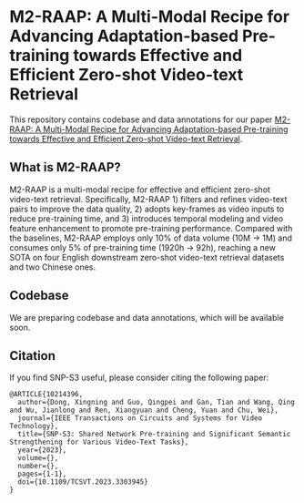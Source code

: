 # M2-RAAP: A Multi-Modal Recipe for Advancing Adaptation-based Pre-training towards Effective and Efficient Zero-shot Video-text Retrieval

This repository contains codebase and data annotations for our paper [M2-RAAP: A Multi-Modal Recipe for Advancing Adaptation-based Pre-training towards Effective and Efficient Zero-shot Video-text Retrieval](https://ieeexplore.ieee.org/document/10214396).

## What is M2-RAAP?

M2-RAAP is a multi-modal recipe for effective and efficient zero-shot video-text retrieval. Specifically, M2-RAAP 1) filters and refines video-text pairs to improve the data quality, 2) adopts key-frames as video inputs to reduce pre-training time, and 3) introduces temporal modeling and video feature enhancement to promote pre-training performance. Compared with the baselines, M2-RAAP employs only 10% of data volume (10M -> 1M) and consumes only 5% of pre-training time (1920h -> 92h), reaching a new SOTA on four English downstream zero-shot video-text retrieval datasets and two Chinese ones.


## Codebase

We are preparing codebase and data annotations, which will be available soon.

## Citation

If you find SNP-S3 useful, please consider citing the following paper:

```
@ARTICLE{10214396,
  author={Dong, Xingning and Guo, Qingpei and Gan, Tian and Wang, Qing and Wu, Jianlong and Ren, Xiangyuan and Cheng, Yuan and Chu, Wei},
  journal={IEEE Transactions on Circuits and Systems for Video Technology}, 
  title={SNP-S3: Shared Network Pre-training and Significant Semantic Strengthening for Various Video-Text Tasks}, 
  year={2023},
  volume={},
  number={},
  pages={1-1},
  doi={10.1109/TCSVT.2023.3303945}
}
```
